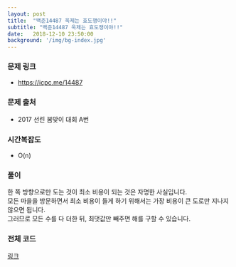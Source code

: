 ```yaml
---
layout: post
title:  "백준14487 욱제는 효도쟁이야!!"
subtitle: "백준14487 욱제는 효도쟁이야!!"
date:   2018-12-10 23:50:00
background: '/img/bg-index.jpg'
---
```


### 문제 링크
* https://icpc.me/14487

### 문제 출처
* 2017 선린 봄맞이 대회 A번

### 시간복잡도
* O(n)

### 풀이
한 쪽 방향으로만 도는 것이 최소 비용이 되는 것은 자명한 사실입니다.<br>
모든 마을을 방문하면서 최소 비용이 들게 하기 위해서는 가장 비용이 큰 도로만 지나지 않으면 됩니다.<br>
그러므로 모든 수를 다 더한 뒤, 최댓값만 빼주면 해를 구할 수 있습니다.

### 전체 코드
<a href = "https://github.com/justiceHui/BOJ/blob/master/SunrinSpring17/14487.cpp">링크</a>
